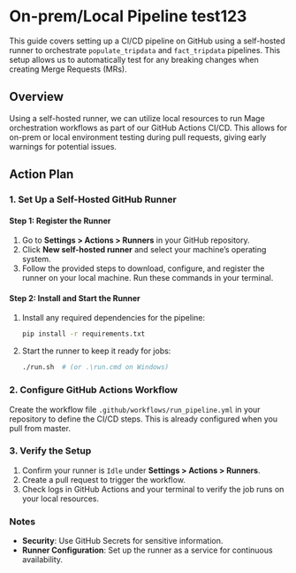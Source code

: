 # On-prem/Local Pipeline test123

This guide covers setting up a CI/CD pipeline on GitHub using a self-hosted runner to orchestrate `populate_tripdata` and `fact_tripdata` pipelines. This setup allows us to automatically test for any breaking changes when creating Merge Requests (MRs).

## Overview

Using a self-hosted runner, we can utilize local resources to run Mage orchestration workflows as part of our GitHub Actions CI/CD. This allows for on-prem or local environment testing during pull requests, giving early warnings for potential issues.

## Action Plan

### 1. Set Up a Self-Hosted GitHub Runner

#### Step 1: Register the Runner

1. Go to **Settings > Actions > Runners** in your GitHub repository.
2. Click **New self-hosted runner** and select your machine’s operating system.
3. Follow the provided steps to download, configure, and register the runner on your local machine. Run these commands in your terminal.

#### Step 2: Install and Start the Runner

1. Install any required dependencies for the pipeline:
   ```bash
   pip install -r requirements.txt
   ```
2. Start the runner to keep it ready for jobs:
   ```bash
   ./run.sh  # (or .\run.cmd on Windows)
   ```

### 2. Configure GitHub Actions Workflow

Create the workflow file `.github/workflows/run_pipeline.yml` in your repository to define the CI/CD steps. This is already configured when you pull from master.  


### 3. Verify the Setup

1. Confirm your runner is `Idle` under **Settings > Actions > Runners**.
2. Create a pull request to trigger the workflow.
3. Check logs in GitHub Actions and your terminal to verify the job runs on your local resources.

### Notes

- **Security**: Use GitHub Secrets for sensitive information.
- **Runner Configuration**: Set up the runner as a service for continuous availability.
